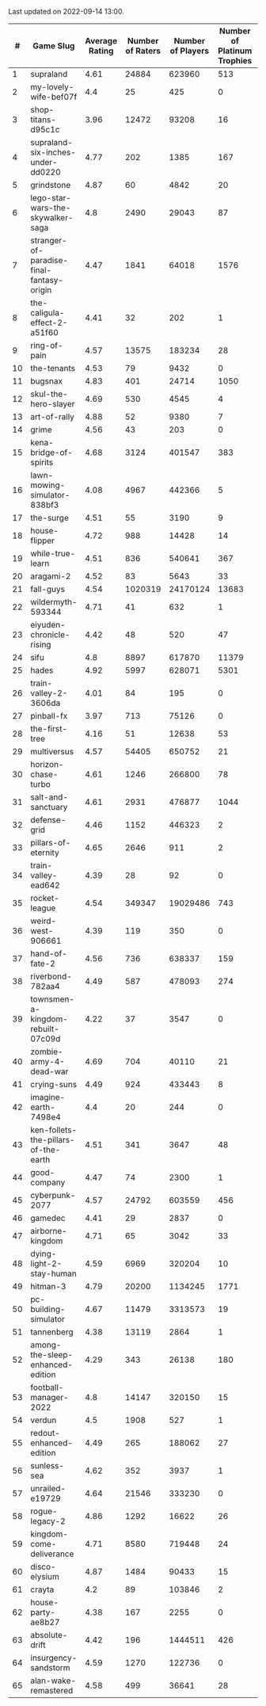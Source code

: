 Last updated on 2022-09-14 13:00.


|#|Game Slug|Average Rating|Number of Raters|Number of Players|Number of Platinum Trophies|Max Rarity (%)|
|---|---|---|---|---|---|---|
|1|supraland|4.61|24884|623960|513|100|
|2|my-lovely-wife-bef07f|4.4|25|425|0|99|
|3|shop-titans-d95c1c|3.96|12472|93208|16|99|
|4|supraland-six-inches-under-dd0220|4.77|202|1385|167|99|
|5|grindstone|4.87|60|4842|20|98|
|6|lego-star-wars-the-skywalker-saga|4.8|2490|29043|87|98|
|7|stranger-of-paradise-final-fantasy-origin|4.47|1841|64018|1576|98|
|8|the-caligula-effect-2-a51f60|4.41|32|202|1|98|
|9|ring-of-pain|4.57|13575|183234|28|97|
|10|the-tenants|4.53|79|9432|0|97|
|11|bugsnax|4.83|401|24714|1050|96|
|12|skul-the-hero-slayer|4.69|530|4545|4|96|
|13|art-of-rally|4.88|52|9380|7|95|
|14|grime|4.56|43|203|0|94|
|15|kena-bridge-of-spirits|4.68|3124|401547|383|94|
|16|lawn-mowing-simulator-838bf3|4.08|4967|442366|5|94|
|17|the-surge|4.51|55|3190|9|94|
|18|house-flipper|4.72|988|14428|14|93|
|19|while-true-learn|4.51|836|540641|367|93|
|20|aragami-2|4.52|83|5643|33|92|
|21|fall-guys|4.54|1020319|24170124|13683|91|
|22|wildermyth-593344|4.71|41|632|1|91|
|23|eiyuden-chronicle-rising|4.42|48|520|47|90|
|24|sifu|4.8|8897|617870|11379|90|
|25|hades|4.92|5997|628071|5301|89|
|26|train-valley-2-3606da|4.01|84|195|0|89|
|27|pinball-fx|3.97|713|75126|0|87|
|28|the-first-tree|4.16|51|12638|53|86|
|29|multiversus|4.57|54405|650752|21|84|
|30|horizon-chase-turbo|4.61|1246|266800|78|83|
|31|salt-and-sanctuary|4.61|2931|476877|1044|83|
|32|defense-grid|4.46|1152|446323|2|79|
|33|pillars-of-eternity|4.65|2646|911|2|79|
|34|train-valley-ead642|4.39|28|92|0|76|
|35|rocket-league|4.54|349347|19029486|743|73|
|36|weird-west-906661|4.39|119|350|0|73|
|37|hand-of-fate-2|4.56|736|638337|159|72|
|38|riverbond-782aa4|4.49|587|478093|274|69|
|39|townsmen-a-kingdom-rebuilt-07c09d|4.22|37|3547|0|67|
|40|zombie-army-4-dead-war|4.69|704|40110|21|66|
|41|crying-suns|4.49|924|433443|8|65|
|42|imagine-earth-7498e4|4.4|20|244|0|65|
|43|ken-follets-the-pillars-of-the-earth|4.51|341|3647|48|64|
|44|good-company|4.47|74|2300|1|60|
|45|cyberpunk-2077|4.57|24792|603559|456|59|
|46|gamedec|4.41|29|2837|0|59|
|47|airborne-kingdom|4.71|65|3042|33|55|
|48|dying-light-2-stay-human|4.59|6969|320204|10|49|
|49|hitman-3|4.79|20200|1134245|1771|48|
|50|pc-building-simulator|4.67|11479|3313573|19|47|
|51|tannenberg|4.38|13119|2864|1|47|
|52|among-the-sleep-enhanced-edition|4.29|343|26138|180|46|
|53|football-manager-2022|4.8|14147|320150|15|46|
|54|verdun|4.5|1908|527|1|43|
|55|redout-enhanced-edition|4.49|265|188062|27|40|
|56|sunless-sea|4.62|352|3937|1|38|
|57|unrailed-e19729|4.64|21546|333230|0|38|
|58|rogue-legacy-2|4.86|1292|16622|26|36|
|59|kingdom-come-deliverance|4.71|8580|719448|24|30|
|60|disco-elysium|4.87|1484|90433|15|28|
|61|crayta|4.2|89|103846|2|22|
|62|house-party-ae8b27|4.38|167|2255|0|18|
|63|absolute-drift|4.42|196|1444511|426|10|
|64|insurgency-sandstorm|4.59|1270|122736|0|9|
|65|alan-wake-remastered|4.58|499|36641|28|2|
